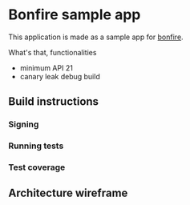# Bonfire sample app

This application is made as a sample app for [bonfire](https://www.bonfireit.com). 

What's that, functionalities 

- minimum API 21
- canary leak debug build

## Build instructions 

### Signing
 
### Running tests

### Test coverage

## Architecture wireframe

